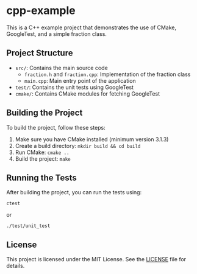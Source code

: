 # cpp-example

This is a C++ example project that demonstrates the use of CMake, GoogleTest, and a simple fraction class.

## Project Structure

- `src/`: Contains the main source code
  - `fraction.h` and `fraction.cpp`: Implementation of the fraction class
  - `main.cpp`: Main entry point of the application
- `test/`: Contains the unit tests using GoogleTest
- `cmake/`: Contains CMake modules for fetching GoogleTest

## Building the Project

To build the project, follow these steps:

1. Make sure you have CMake installed (minimum version 3.1.3)
2. Create a build directory: `mkdir build && cd build`
3. Run CMake: `cmake ..`
4. Build the project: `make`

## Running the Tests

After building the project, you can run the tests using:

```
ctest
```

or

```
./test/unit_test
```

## License

This project is licensed under the MIT License. See the [LICENSE](LICENSE) file for details.

